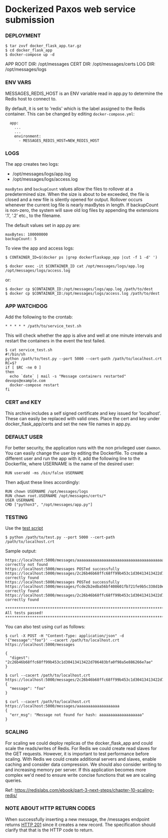 # Dockerized Paxos web service submission


### DEPLOYMENT
```
$ tar zxvf docker_flask_app.tar.gz
$ cd docker_flask_app
$ docker-compose up -d
```

APP ROOT DIR: /opt/messages
CERT DIR: /opt/messages/certs
LOG DIR: /opt/messages/logs

### ENV VARS
MESSAGES_REDIS_HOST is an ENV variable read in app.py to determine the Redis host to connect to.

By default, it is set to 'redis' which is the label assigned to the Redis container.
This can be changed by editing ```docker-compose.yml```:
```
  app:
    ...
    ...
    environment:
      - MESSAGES_REDIS_HOST=NEW_REDIS_HOST
```

### LOGS
The app creates two logs:

- /opt/messages/logs/app.log
- /opt/messages/logs/access.log

```maxBytes``` and ```backupCount``` values allow the files to rollover at a predetermined size. When the size is about to be exceeded, the file is closed and a new file is silently opened for output.
Rollover occurs whenever the current log file is nearly maxBytes in length.
If backupCount is non-zero, the system will save old log files by appending the extensions ‘.1’, ‘.2’ etc., to the filename.

The default values set in app.py are:
```
maxBytes: 100000000
backupCount: 5
```


To view the app and access logs:
```
$ CONTAINER_ID=$(docker ps |grep dockerflaskapp_app |cut -f 1 -d' ')

$ docker exec -it $CONTAINER_ID cat /opt/messages/logs/app.log /opt/messages/logs/access.log
```
or:
```
$ docker cp $CONTAINER_ID:/opt/messages/logs/app.log /path/to/dest
$ docker cp $CONTAINER_ID:/opt/messages/logs/access.log /path/to/dest
```

### APP WATCHDOG

Add the following to the crontab:
```
* * * * * /path/to/service_test.sh
```
This will check whether the app is alive and well at one minute intervals and restart the containers in the event the test failed.

```
$ cat service_test.sh
#!/bin/sh
python /path/to/test.py --port 5000 --cert-path /path/to/localhost.crt
RC=$?
if [ $RC -ne 0 ]
then
  echo `date` | mail -s "Message containers restarted" devops@example.com
  docker-compose restart
fi
```

### CERT and KEY

This archive includes a self signed certificate and key issued for 'localhost'.
These can easily be replaced with valid ones. Place the cert and key under docker_flask_app/certs and set the new file names in app.py.

### DEFAULT USER

For better security, the application runs with the non privileged user ```daemon```.  You can easily change the user by editing the Dockerfile.
To create a different user and run the app with it, add the following line to the Dockerfile, where USERNAME is the name of the desired user:
```
RUN useradd -ms /bin/false USERNAME
```
Then adjust these lines accordingly:
```
RUN chown USERNAME /opt/messages/logs
RUN chown root.USERNAME /opt/messages/certs/*
USER USERNAME
CMD ["python3", "/opt/messages/app.py"]
```

### TESTING

Use the [test script](https://github.com/paxos-bankchain/devops-test-script)
```
$ python /path/to/test.py --port 5000 --cert-path /path/to/localhost.crt
```

Sample output:
```
https://localhost:5000/messages/aaaaaaaaaaaaaaaaaaaaaaaaaaaaaaaaaaaaaaaaaaaaaaaaaaaaaaaaaaaaaaaa correctly not found
https://localhost:5000/messages POSTed successfully
https://localhost:5000/messages/2c26b46b68ffc68ff99b453c1d30413413422d706483bfa0f98a5e886266e7ae correctly found
https://localhost:5000/messages POSTed successfully
https://localhost:5000/messages/fcde2b2edba56bf408601fb721fe9b5c338d10ee429ea04fae5511b68fbf8fb9 correctly found
https://localhost:5000/messages/2c26b46b68ffc68ff99b453c1d30413413422d706483bfa0f98a5e886266e7ae correctly found

***************************************************************************
All tests passed!
***************************************************************************
```

You can also test using curl as follows:
```
$ curl -X POST -H "Content-Type: application/json" -d '{"message":"foo"}' --cacert /path/to/localhost.crt https://localhost:5000/messages

{
  "digest": "2c26b46b68ffc68ff99b453c1d30413413422d706483bfa0f98a5e886266e7ae"
}

$ curl --cacert /path/to/localhost.crt https://localhost:5000/messages/2c26b46b68ffc68ff99b453c1d30413413422d706483bfa0f98a5e886266e7ae
{
  "message": "foo"
}

$ curl --cacert /path/to/localhost.crt https://localhost:5000/messages/aaaaaaaaaaaaaaaaaaa
{
  "err_msg": "Message not found for hash: aaaaaaaaaaaaaaaaaaa"
}
```

### SCALING

For scaling we could deploy replicas of the docker_flask_app and could scale the reads/writes of Redis. For Redis we could create read slaves for the GET requests. However, it is important to test performance before scaling. With Redis we could create additional servers and slaves, enable caching and consider data compression. We should also consider writing to and increasing memory per server. If this application becomes more complex we'd need to ensure write concise functions that we are scaling queries.

Ref: https://redislabs.com/ebook/part-3-next-steps/chapter-10-scaling-redis/

### NOTE ABOUT HTTP RETURN CODES

When successfully inserting a new message, the /messages endpoint returns [HTTP 201](https://httpstatuses.com/201) since it creates a new record. The specification should clarify that that is the HTTP code to return.
